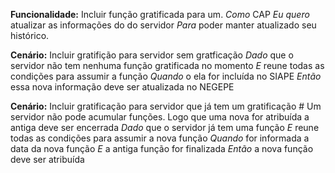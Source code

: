 **Funcionalidade:** Incluir função gratificada para um.
		*Como* CAP
		*Eu quero* atualizar as informações do do servidor
		*Para* poder manter atualizado seu histórico.
	
**Cenário:**  Incluir gratifição para servidor sem gratficação
		*Dado* que o servidor não tem nenhuma função gratificada no momento
		*E* reune todas as condições para assumir a função
		*Quando* o ela for incluída no SIAPE
		*Então* essa nova informação deve ser atualizada no NEGEPE
 	
**Cenário:** Incluir gratificação para servidor que já tem um gratificação
		# Um servidor não pode acumular funções. Logo que uma nova for atribuída a antiga deve ser encerrada
		*Dado* que o servidor já tem uma função
		*E* reune todas as condições para assumir a nova função
		*Quando* for informada a data da nova função
		*E* a antiga função for finalizada
		*Então* a nova função deve ser atribuída

  

